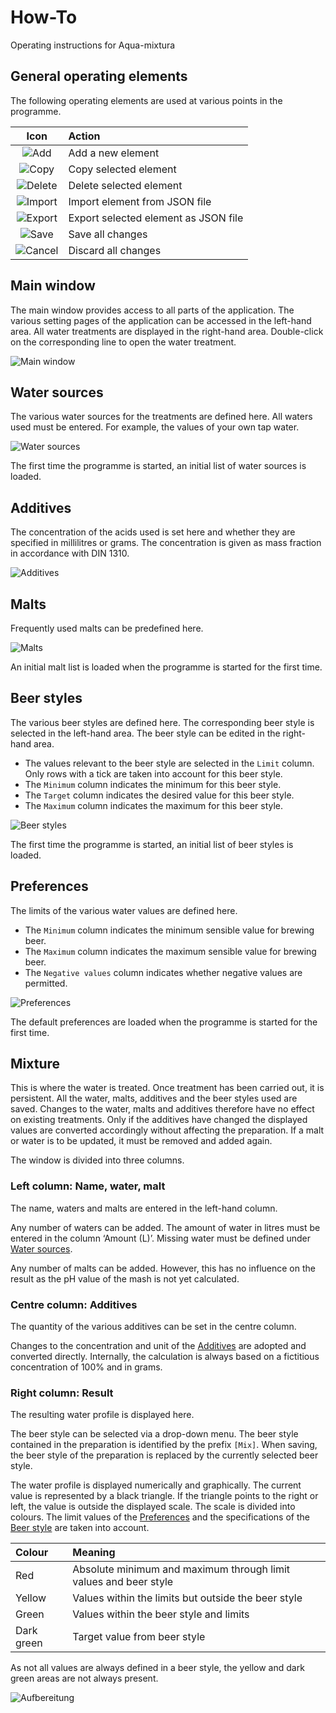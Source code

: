 # How-To
Operating instructions for Aqua-mixtura

## General operating elements
The following operating elements are used at various points in the programme.

|                       Icon                       | Action                               |
| :----------------------------------------------: | :----------------------------------- |
|      ![Add](../src/icons/document-plus.svg)      | Add a new element                    |
|   ![Copy](../src/icons/document-duplicate.svg)   | Copy selected element                |
|    ![Delete](../src/icons/document-minus.svg)    | Delete selected element              |
| ![Import](../src/icons/arrow-down-on-square.svg) | Import element from JSON file        |
|  ![Export](../src/icons/arrow-up-on-square.svg)  | Export selected element as JSON file |
|         ![Save](../src/icons/check.svg)          | Save all changes                     |
|        ![Cancel](../src/icons/x-mark.svg)        | Discard all changes                  |

## Main window
The main window provides access to all parts of the application.
The various setting pages of the application can be accessed in the left-hand area.
All water treatments are displayed in the right-hand area.
Double-click on the corresponding line to open the water treatment.

![Main window](Hauptfenster.png)

## Water sources
The various water sources for the treatments are defined here.
All waters used must be entered.
For example, the values of your own tap water.

![Water sources](Wasserquellen.png)

The first time the programme is started, an initial list of water sources is loaded.

## Additives
The concentration of the acids used is set here and whether they are specified in millilitres or grams.
The concentration is given as mass fraction in accordance with DIN 1310.

![Additives](Zusatzstoffe.png)

## Malts
Frequently used malts can be predefined here.

![Malts](Malze.png)

An initial malt list is loaded when the programme is started for the first time.

## Beer styles
The various beer styles are defined here.
The corresponding beer style is selected in the left-hand area.
The beer style can be edited in the right-hand area.
* The values relevant to the beer style are selected in the `Limit` column.
Only rows with a tick are taken into account for this beer style.
* The `Minimum` column indicates the minimum for this beer style.
* The `Target` column indicates the desired value for this beer style.
* The `Maximum` column indicates the maximum for this beer style.

![Beer styles](Bierstile.png)

The first time the programme is started, an initial list of beer styles is loaded.

## Preferences
The limits of the various water values are defined here.
* The `Minimum` column indicates the minimum sensible value for brewing beer.
* The `Maximum` column indicates the maximum sensible value for brewing beer.
* The `Negative values` column indicates whether negative values are permitted.

![Preferences](Einstellungen.png)

The default preferences are loaded when the programme is started for the first time.

## Mixture
This is where the water is treated.
Once treatment has been carried out, it is persistent.
All the water, malts, additives and the beer styles used are saved.
Changes to the water, malts and additives therefore have no effect on existing treatments.
Only if the additives have changed the displayed values are converted accordingly without affecting the preparation.
If a malt or water is to be updated, it must be removed and added again.

The window is divided into three columns.

### Left column: Name, water, malt
The name, waters and malts are entered in the left-hand column.

Any number of waters can be added.
The amount of water in litres must be entered in the column ‘Amount (L)’.
Missing water must be defined under [Water sources](#water-sources).

Any number of malts can be added.
However, this has no influence on the result as the pH value of the mash is not yet calculated.

### Centre column: Additives
The quantity of the various additives can be set in the centre column.

Changes to the concentration and unit of the [Additives](#additive) are adopted and converted directly.
Internally, the calculation is always based on a fictitious concentration of 100% and in grams.

### Right column: Result
The resulting water profile is displayed here.

The beer style can be selected via a drop-down menu.
The beer style contained in the preparation is identified by the prefix `[Mix]`.
When saving, the beer style of the preparation is replaced by the currently selected beer style.

The water profile is displayed numerically and graphically.
The current value is represented by a black triangle.
If the triangle points to the right or left, the value is outside the displayed scale.
The scale is divided into colours.
The limit values of the [Preferences](#preferences) and the specifications of the [Beer style](#beer-styles) are taken into account.

| Colour     | Meaning                                                          |
| :--------- | :--------------------------------------------------------------- |
| Red        | Absolute minimum and maximum through limit values and beer style |
| Yellow     | Values within the limits but outside the beer style              |
| Green      | Values within the beer style and limits                          |
| Dark green | Target value from beer style                                     |

As not all values are always defined in a beer style, the yellow and dark green areas are not always present.

![Aufbereitung](Aufbereitung.png)
